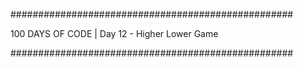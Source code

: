###################################################

100 DAYS OF CODE | Day 12 - Higher Lower Game

###################################################